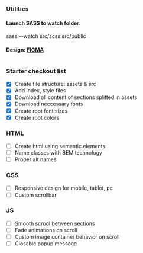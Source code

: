 ### Utilities

#### Launch SASS to watch folder:

sass --watch src/scss:src/public

#### Design: [FIGMA](https://www.figma.com/file/b4FE5jKE4SVKBSNvjpNd6j/spizjuAlcohol?node-id=0%3A1)

#

### Starter checkout list

- [x] Create file structure: assets & src
- [x] Add index, style files
- [x] Download all content of sections splitted in assets
- [x] Download neccessary fonts
- [x] Create root font sizes
- [x] Create root colors

### HTML

- [ ] Create html using semantic elements
- [ ] Name classes with BEM technology
- [ ] Proper alt names

### CSS

- [ ] Responsive design for mobile, tablet, pc
- [ ] Custom scrollbar

### JS

- [ ] Smooth scrool between sections
- [ ] Fade animations on scroll
- [ ] Custom image container behavior on scroll
- [ ] Closable popup message
